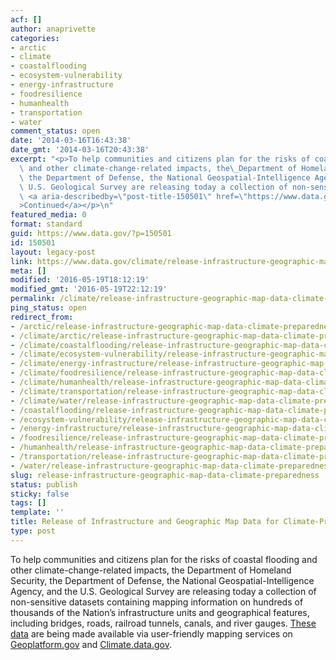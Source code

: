 ```yaml
---
acf: []
author: anaprivette
categories:
- arctic
- climate
- coastalflooding
- ecosystem-vulnerability
- energy-infrastructure
- foodresilience
- humanhealth
- transportation
- water
comment_status: open
date: '2014-03-16T16:43:38'
date_gmt: '2014-03-16T20:43:38'
excerpt: "<p>To help communities and citizens plan for the risks of coastal flooding\
  \ and other climate-change-related impacts, the\_Department of Homeland Security,\
  \ the Department of Defense, the National Geospatial-Intelligence Agency, and the\
  \ U.S. Geological Survey are releasing today a collection of non-sensitive &hellip;\
  \ <a aria-describedby=\"post-title-150501\" href=\"https://www.data.gov/climate/release-infrastructure-geographic-map-data-climate-preparedness/\"\
  >Continued</a></p>\n"
featured_media: 0
format: standard
guid: https://www.data.gov/?p=150501
id: 150501
layout: legacy-post
link: https://www.data.gov/climate/release-infrastructure-geographic-map-data-climate-preparedness/
meta: []
modified: '2016-05-19T18:12:19'
modified_gmt: '2016-05-19T22:12:19'
permalink: /climate/release-infrastructure-geographic-map-data-climate-preparedness/
ping_status: open
redirect_from:
- /arctic/release-infrastructure-geographic-map-data-climate-preparedness/
- /climate/arctic/release-infrastructure-geographic-map-data-climate-preparedness/
- /climate/coastalflooding/release-infrastructure-geographic-map-data-climate-preparedness/
- /climate/ecosystem-vulnerability/release-infrastructure-geographic-map-data-climate-preparedness/
- /climate/energy-infrastructure/release-infrastructure-geographic-map-data-climate-preparedness/
- /climate/foodresilience/release-infrastructure-geographic-map-data-climate-preparedness/
- /climate/humanhealth/release-infrastructure-geographic-map-data-climate-preparedness/
- /climate/transportation/release-infrastructure-geographic-map-data-climate-preparedness/
- /climate/water/release-infrastructure-geographic-map-data-climate-preparedness/
- /coastalflooding/release-infrastructure-geographic-map-data-climate-preparedness/
- /ecosystem-vulnerability/release-infrastructure-geographic-map-data-climate-preparedness/
- /energy-infrastructure/release-infrastructure-geographic-map-data-climate-preparedness/
- /foodresilience/release-infrastructure-geographic-map-data-climate-preparedness/
- /humanhealth/release-infrastructure-geographic-map-data-climate-preparedness/
- /transportation/release-infrastructure-geographic-map-data-climate-preparedness/
- /water/release-infrastructure-geographic-map-data-climate-preparedness/
slug: release-infrastructure-geographic-map-data-climate-preparedness
status: publish
sticky: false
tags: []
template: ''
title: Release of Infrastructure and Geographic Map Data for Climate-Preparedness
type: post
---
```

To help communities and citizens plan for the risks of coastal flooding and other climate-change-related impacts, the Department of Homeland Security, the Department of Defense, the National Geospatial-Intelligence Agency, and the U.S. Geological Survey are releasing today a collection of non-sensitive datasets containing mapping information on hundreds of thousands of the Nation’s infrastructure units and geographical features, including bridges, roads, railroad tunnels, canals, and river gauges. [These data](http://hsip.geoplatform.gov/arcgis/rest/services/HSIP_Public) are being made available via user-friendly mapping services on [Geoplatform.gov](http://www.geoplatform.gov/climate-resources) and [Climate.data.gov](http://climate.data.gov).


